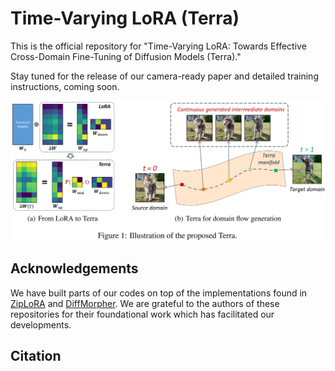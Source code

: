 # Time-Varying LoRA (Terra)

This is the official repository for "Time-Varying LoRA: Towards Effective Cross-Domain Fine-Tuning of Diffusion Models (Terra)."

Stay tuned for the release of our camera-ready paper and detailed training instructions, coming soon.



![](https://raw.githubusercontent.com/zwebzone/terra/main/figures/illustration.png)





## Acknowledgements

We have built parts of our codes on top of the implementations found in [ZipLoRA](https://github.com/mkshing/ziplora-pytorch) and [DiffMorpher](https://github.com/Kevin-thu/DiffMorpher). We are grateful to the authors of these repositories for their foundational work which has facilitated our developments.



## Citation

